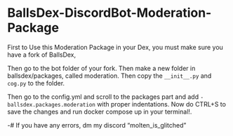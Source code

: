 # BallsDex-DiscordBot-Moderation-Package

First to Use this Moderation Package in your Dex, you must make sure you have a fork of BallsDex,

Then go to the bot folder of your fork. Then make a new folder in ballsdex/packages, called moderation. Then copy the ``__init__.py`` and ``cog.py`` to the folder.

Then go to the config.yml and scroll to the packages part and add
``- ballsdex.packages.moderation`` with proper indentations. Now do CTRL+S to save the changes and run docker compose up in your terminal!.


-# If you have any errors, dm my discord “molten_is_glitched”
